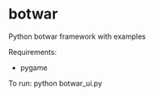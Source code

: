 # botwar
Python botwar framework with examples

Requirements:
 - pygame

To run:
python botwar_ui.py <bot1> <bot2>
